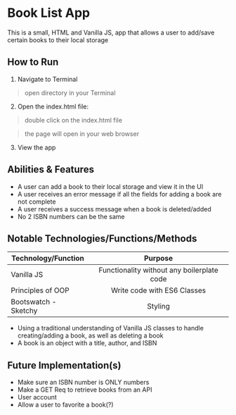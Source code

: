 # Book List App

This is a small, HTML and Vanilla JS, app that allows a user to add/save certain books to their local storage 


## How to Run

1. Navigate to Terminal

> open directory in your Terminal

2. Open the index.html file:

> double click on the index.html file 

> the page will open in your web browser

3. View the app


## Abilities & Features

* A user can add a book to their local storage and view it in the UI
* A user receives an error message if all the fields for adding a book are not complete
* A user receives a success message when a book is deleted/added 
* No 2 ISBN numbers can be the same


## Notable Technologies/Functions/Methods

| Technology/Function  | Purpose                                      |
| -------------------- |:--------------------------------------------:|
| Vanilla JS           | Functionality without any boilerplate code   |
| Principles of OOP    | Write code with ES6 Classes                  | 
| Bootswatch - Sketchy | Styling                                      |

* Using a traditional understanding of Vanilla JS classes to handle creating/adding a book, as well as deleting a book
* A book is an object with a title, author, and ISBN


## Future Implementation(s)

* Make sure an ISBN number is ONLY numbers 
* Make a GET Req to retrieve books from an API
* User account 
* Allow a user to favorite a book(?)
